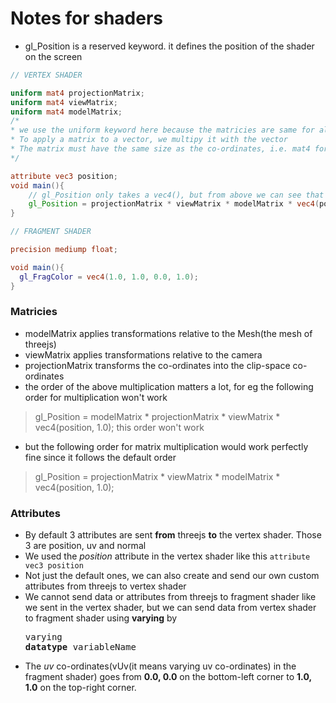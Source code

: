 # Notes for shaders

* gl_Position is a reserved keyword. it defines the position of the shader on the screen

```glsl
// VERTEX SHADER

uniform mat4 projectionMatrix;
uniform mat4 viewMatrix;
uniform mat4 modelMatrix;
/*
* we use the uniform keyword here because the matricies are same for all the vertices
* To apply a matrix to a vector, we multipy it with the vector
* The matrix must have the same size as the co-ordinates, i.e. mat4 for vec4 or mat3 for vec3, etc.
*/

attribute vec3 position;
void main(){
    // gl_Position only takes a vec4(), but from above we can see that position is a vec3(), so we change it here to vec4()
    gl_Position = projectionMatrix * viewMatrix * modelMatrix * vec4(position, 1.0);
}
```

```glsl
// FRAGMENT SHADER

precision mediump float;

void main(){
  gl_FragColor = vec4(1.0, 1.0, 0.0, 1.0);
}
```

### Matricies

* modelMatrix applies transformations relative to the Mesh(the mesh of threejs)
* viewMatrix applies transformations relative to the camera
* projectionMatrix transforms the co-ordinates into the clip-space co-ordinates
* the order of the above multiplication matters a lot, for eg the following order for multiplication won't work
> gl_Position = modelMatrix * projectionMatrix * viewMatrix * vec4(position, 1.0); this order won't work

* but the following order for matrix multiplication would work perfectly fine since it follows the default order
> gl_Position = projectionMatrix * viewMatrix * modelMatrix * vec4(position, 1.0);


### Attributes

* By default 3 attributes are sent **from** threejs **to** the vertex shader. Those 3 are position, uv and normal
* We used the *position* attribute in the vertex shader like this `attribute vec3 position`
* Not just the default ones, we can also create and send our own custom attributes from threejs to vertex shader
* We cannot send data or attributes from threejs to fragment shader like we sent in the vertex shader, but we can send data from vertex
    shader to fragment shader using **varying** by <pre>varying <b>datatype</b> variableName</pre>
* The *uv* co-ordinates(vUv(it means varying uv co-ordinates) in the fragment shader) goes from **0.0, 0.0** on the bottom-left corner to **1.0, 1.0** on the top-right corner.
